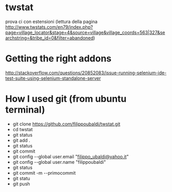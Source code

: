 # twstat
prova ci con estensioni (lettura della pagina http://www.twstats.com/en79/index.php?page=village_locator&stage=4&source=village&village_coords=563|327&searchstring=&tribe_id=0&filter=abandoned)
# Getting the right addons
http://stackoverflow.com/questions/20852083/issue-running-selenium-ide-test-suite-using-selenium-standalone-server
# How I used git (from ubuntu terminal)
- git clone https://github.com/filippoubaldi/twstat.git
- cd twstat
- git status
- git add .
- git status
- git commit
- git config --global user.email "filippo_ubaldi@yahoo.it"
- git config --global user.name "filippoubaldi"
- git status
- git commit -m --primocommit
- git statu
- git push

